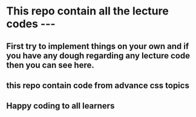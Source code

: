 # This repo contain all the lecture codes   ---

## First try to implement things on your own and if you have any dough regarding any lecture code then you can see here.

## this repo contain code from advance css topics 

## Happy coding to all learners 

